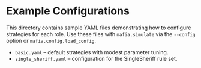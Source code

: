 # Example Configurations

This directory contains sample YAML files demonstrating how to configure strategies for each role.
Use these files with ``mafia.simulate`` via the ``--config`` option or ``mafia.config.load_config``.

* ``basic.yaml`` – default strategies with modest parameter tuning.
* ``single_sheriff.yaml`` – configuration for the SingleSheriff rule set.

